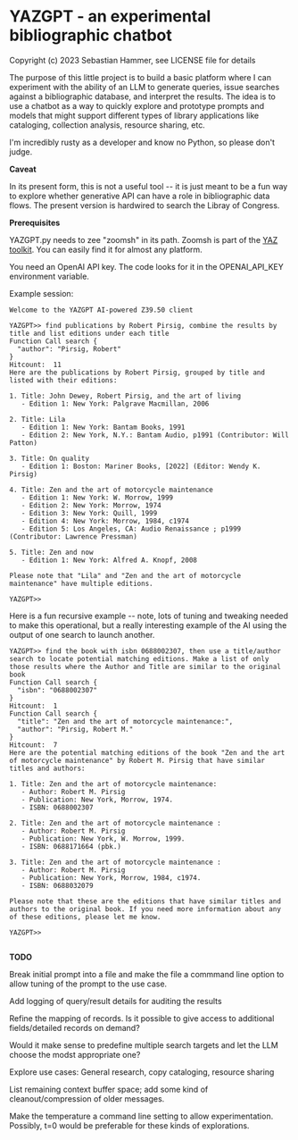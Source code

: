 # YAZGPT - an experimental bibliographic chatbot
Copyright (c) 2023 Sebastian Hammer, see LICENSE file for details   

The purpose of this little project is to build a basic platform
where I can experiment with the ability of an LLM to generate queries,
issue searches against a bibliographic database, and
interpret the results. The idea is to use a chatbot as a way to quickly
explore and prototype prompts and models that might support different types
of library applications like cataloging, collection analysis, resource sharing, etc.

I'm incredibly rusty as a developer and know no
Python, so please don't judge.

**Caveat**

In its present form, this is not a useful tool -- it is just meant to be a fun way
to explore whether generative API can have a role in bibliographic data flows. The
present version is hardwired to search the Libray of Congress.

**Prerequisites**

YAZGPT.py needs to zee "zoomsh" in its path.
Zoomsh is part of the
[YAZ toolkit](https://www.indexdata.com/resources/software/yaz). You can easily
find it for almost any platform.

You need an OpenAI API key. The code looks for it in the
OPENAI_API_KEY environment variable.

Example session:

```
Welcome to the YAZGPT AI-powered Z39.50 client

YAZGPT>> find publications by Robert Pirsig, combine the results by title and list editions under each title
Function Call search {
  "author": "Pirsig, Robert"
}
Hitcount:  11
Here are the publications by Robert Pirsig, grouped by title and listed with their editions:

1. Title: John Dewey, Robert Pirsig, and the art of living
   - Edition 1: New York: Palgrave Macmillan, 2006

2. Title: Lila
   - Edition 1: New York: Bantam Books, 1991
   - Edition 2: New York, N.Y.: Bantam Audio, p1991 (Contributor: Will Patton)

3. Title: On quality
   - Edition 1: Boston: Mariner Books, [2022] (Editor: Wendy K. Pirsig)

4. Title: Zen and the art of motorcycle maintenance
   - Edition 1: New York: W. Morrow, 1999
   - Edition 2: New York: Morrow, 1974
   - Edition 3: New York: Quill, 1999
   - Edition 4: New York: Morrow, 1984, c1974
   - Edition 5: Los Angeles, CA: Audio Renaissance ; p1999 (Contributor: Lawrence Pressman)

5. Title: Zen and now
   - Edition 1: New York: Alfred A. Knopf, 2008

Please note that "Lila" and "Zen and the art of motorcycle maintenance" have multiple editions.

YAZGPT>> 

```
Here is a fun recursive example -- note, lots of tuning and tweaking needed to make this operational, but
a really interesting example of the AI using the output of one search to launch another.

```
YAZGPT>> find the book with isbn 0688002307, then use a title/author search to locate potential matching editions. Make a list of only those results where the Author and Title are similar to the original book
Function Call search {
  "isbn": "0688002307"
}
Hitcount:  1
Function Call search {
  "title": "Zen and the art of motorcycle maintenance:",
  "author": "Pirsig, Robert M."
}
Hitcount:  7
Here are the potential matching editions of the book "Zen and the art of motorcycle maintenance" by Robert M. Pirsig that have similar titles and authors:

1. Title: Zen and the art of motorcycle maintenance:
   - Author: Robert M. Pirsig
   - Publication: New York, Morrow, 1974.
   - ISBN: 0688002307

2. Title: Zen and the art of motorcycle maintenance :
   - Author: Robert M. Pirsig
   - Publication: New York, W. Morrow, 1999.
   - ISBN: 0688171664 (pbk.)

3. Title: Zen and the art of motorcycle maintenance :
   - Author: Robert M. Pirsig
   - Publication: New York, Morrow, 1984, c1974.
   - ISBN: 0688032079

Please note that these are the editions that have similar titles and authors to the original book. If you need more information about any of these editions, please let me know.

YAZGPT>> 


```

**TODO**

Break initial prompt into a file and make the file a commmand line option to allow tuning of the prompt to the
use case.

Add logging of query/result details for auditing the results

Refine the mapping of records. Is it possible to give access to additional fields/detailed records
on demand?

Would it make sense to predefine multiple search targets and let the LLM choose the modst appropriate one?

Explore use cases: General research, copy cataloging, resource sharing

List remaining context buffer space; add some kind of cleanout/compression of older messages.

Make the temperature a command line setting to allow experimentation. Possibly, t=0 would be preferable for 
these kinds of explorations.
